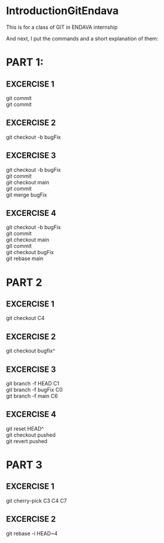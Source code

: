 # IntroductionGitEndava
This is for a class of GIT in ENDAVA internship

And next, I put the commands and a short explanation of them:

# PART 1:
## EXCERCISE 1
git commit  
git commit  

## EXCERCISE 2
git checkout -b bugFix  

## EXCERCISE 3
git checkout -b bugFix  
git commit  
git checkout main  
git commit  
git merge bugFix  

## EXCERCISE 4
git checkout -b bugFix  
git commit  
git checkout main  
git commit  
git checkout bugFix  
git rebase main  

# PART 2
## EXCERCISE 1
git checkout C4  

## EXCERCISE 2
git checkout bugfix^  

## EXCERCISE 3
git branch -f HEAD C1  
git branch -f bugFix C0  
git branch -f main C6  

## EXCERCISE 4
git reset HEAD^  
git checkout pushed  
git revert pushed  

# PART 3
## EXCERCISE 1
git cherry-pick C3 C4 C7  

## EXCERCISE 2
git rebase -i HEAD~4  